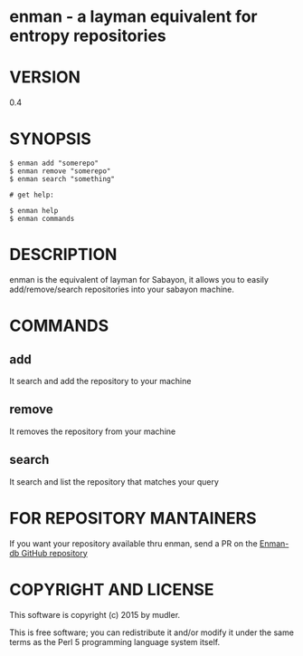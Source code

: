 # enman - a layman equivalent for entropy repositories

# VERSION

0.4

# SYNOPSIS

    $ enman add "somerepo"
    $ enman remove "somerepo"
    $ enman search "something"

    # get help:

    $ enman help
    $ enman commands

# DESCRIPTION

enman is the equivalent of layman for Sabayon, it allows you to easily add/remove/search repositories into your sabayon machine.

# COMMANDS

## add
It search and add the repository to your machine

## remove
It removes the repository from your machine

## search
It search and list the repository that matches your query

# FOR REPOSITORY MANTAINERS
If you want your repository available thru enman, send a PR on the [Enman-db GitHub repository](https://github.com/Sabayon/enman-db)

# COPYRIGHT AND LICENSE

This software is copyright (c) 2015 by mudler.

This is free software; you can redistribute it and/or modify it under
the same terms as the Perl 5 programming language system itself.
